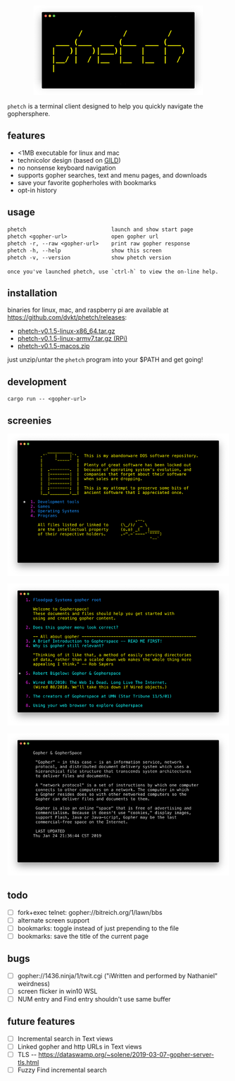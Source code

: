 <!--
      /         /         /
 ___ (___  ___ (___  ___ (___
|   )|   )|___)|    |    |   )
|__/ |  / |__  |__  |__  |  /
|
--> <p align="center"> <img src="./img/logo.png"> </p>

`phetch` is a terminal client designed to help you quickly navigate 
the gophersphere.

## features

- <1MB executable for linux and mac
- technicolor design (based on [GILD](https://github.com/dvkt/gild))
- no nonsense keyboard navigation
- supports gopher searches, text and menu pages, and downloads
- save your favorite gopherholes with bookmarks
- opt-in history

## usage

    phetch                           launch and show start page
    phetch <gopher-url>              open gopher url
    phetch -r, --raw <gopher-url>    print raw gopher response
    phetch -h, --help                show this screen
    phetch -v, --version             show phetch version

    once you've launched phetch, use `ctrl-h` to view the on-line help.

## installation

binaries for linux, mac, and raspberry pi are available 
at https://github.com/dvkt/phetch/releases:

- [phetch-v0.1.5-linux-x86_64.tar.gz][0]
- [phetch-v0.1.5-linux-armv7.tar.gz (RPi)][1]
- [phetch-v0.1.5-macos.zip][2]

just unzip/untar the `phetch` program into your $PATH and get going!

## development

    cargo run -- <gopher-url>

## screenies

![DOS Archive](./img/dos.png)

![Menu View](./img/menu-view.png)

![Text View](./img/text-view.png)

## todo

- [ ] fork+exec telnet: gopher://bitreich.org/1/lawn/bbs
- [ ] alternate screen support
- [ ] bookmarks: toggle instead of just prepending to the file
- [ ] bookmarks: save the title of the current page

## bugs

- [ ] gopher://1436.ninja/1/twit.cgi ("iWritten and performed by Nathaniel" weirdness)
- [ ] screen flicker in win10 WSL
- [ ] NUM entry and Find entry shouldn't use same buffer

## future features

- [ ] Incremental search in Text views
- [ ] Linked gopher and http URLs in Text views
- [ ] TLS -- https://dataswamp.org/~solene/2019-03-07-gopher-server-tls.html
- [ ] Fuzzy Find incremental search

[0]: https://github.com/dvkt/phetch/releases/download/v0.1.5/phetch-v0.1.5-linux-x86_64.tar.gz
[1]: https://github.com/dvkt/phetch/releases/download/v0.1.5/phetch-v0.1.5-linux-armv7.tar.gz
[2]: https://github.com/dvkt/phetch/releases/download/v0.1.5/phetch-v0.1.5-macos.zip
